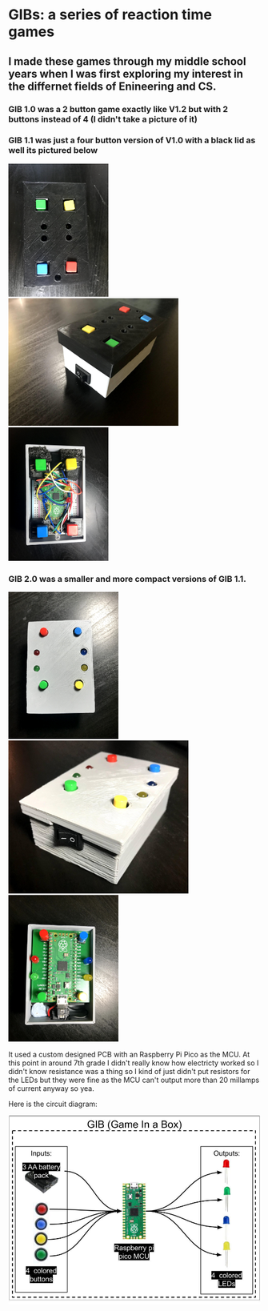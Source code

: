 # GIBs: a series of reaction time games

## I made these games through my middle school years when I was first exploring my interest in the differnet fields of Enineering and CS. 

### GIB 1.0 was a 2 button game exactly like V1.2 but with 2 buttons instead of 4 (I didn't take a picture of it)

### GIB 1.1 was just a four button version of V1.0 with a black lid as well its pictured below

<img src="/assets/GIB_1.1_TOP.jpg" alt="GIB 1.1 top view" width="200"/> <img src="/assets/GIB_1.1_ISO.jpg" alt="GIB 1.1 angled view" width="340"/> <img src="/assets/GIB_1.1_uncovered.jpg" alt="GIB 1.1 inside view" width="200"/>

### GIB 2.0 was a smaller and more compact versions of GIB 1.1. 

<img src="/assets/GIB_2.0_TOP.jpg" alt="GIB 2.0 top view" width="220"/> <img src="/assets/GIB_2.0_ISO.jpg" alt="GIB 2.0 angled view" width="360"/> <img src="/assets/GIB_2.0_uncovered.jpg" alt="GIB 2.0 inside view" width="220"/>



It used a custom designed PCB with an Raspberry Pi Pico as the MCU. At this point in around 7th grade I didn't really know how electricty worked so I didn't know resistance was a thing so I kind of just didn't put resistors for the LEDs but they were fine as the MCU can't output more than 20 millamps of current anyway so yea. 

Here is the circuit diagram:

<img src="/assets/GIB_Block_Diagram.jpg" alt="GIB Block Diagram" width="1000"/>
